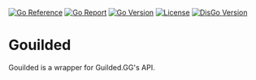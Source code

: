 [![Go Reference](https://pkg.go.dev/badge/github.com/yyewolf/gouilded.svg)](https://pkg.go.dev/github.com/yyewolf/gouilded)
[![Go Report](https://goreportcard.com/badge/github.com/yyewolf/gouilded)](https://goreportcard.com/report/github.com/yyewolf/gouilded)
[![Go Version](https://img.shields.io/github/go-mod/go-version/yyewolf/gouilded)](https://golang.org/doc/devel/release.html)
[![License](https://img.shields.io/badge/License-Apache%202.0-blue.svg)](https://github.com/yyewolf/gouilded/blob/master/LICENSE)
[![DisGo Version](https://img.shields.io/github/v/tag/yyewolf/gouilded?label=release)](https://github.com/yyewolf/gouilded/releases/latest)

# Gouilded

Gouilded is a wrapper for Guilded.GG's API.
